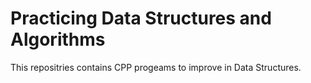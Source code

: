 # Practicing Data Structures and Algorithms
This repositries contains CPP progeams to improve in Data Structures.
